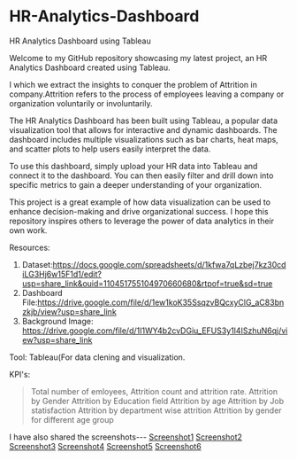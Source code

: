 # HR-Analytics-Dashboard
HR Analytics Dashboard using Tableau

Welcome to my GitHub repository showcasing my latest project, an HR Analytics Dashboard created using Tableau.

I which we extract the insights to conquer the problem of Attrition in company.Attrition refers to the process of employees leaving a company or organization voluntarily or involuntarily.

The HR Analytics Dashboard has been built using Tableau, a popular data visualization tool that allows for interactive and dynamic dashboards. The dashboard includes multiple visualizations such as bar charts, heat maps, and scatter plots to help users easily interpret the data.

To use this dashboard, simply upload your HR data into Tableau and connect it to the dashboard. You can then easily filter and drill down into specific metrics to gain a deeper understanding of your organization.

This project is a great example of how data visualization can be used to enhance decision-making and drive organizational success. I hope this repository inspires others to leverage the power of data analytics in their own work.

Resources:
1. Dataset:https://docs.google.com/spreadsheets/d/1kfwa7qLzbej7kz30cdiLG3Hj6w15F1d1/edit?usp=share_link&ouid=110451755104970660680&rtpof=true&sd=true
2. Dashboard File:https://drive.google.com/file/d/1ew1koK35SsqzvBQcxyClG_aC83bnzkjb/view?usp=share_link
3. Background Image: https://drive.google.com/file/d/1I1WY4b2cvDGiu_EFUS3y1l4ISzhuN6qj/view?usp=share_link

Tool: Tableau(For data clening and visualization.

KPI's:
> Total number of emloyees, Attrition count and attrition rate.
> Attrition by Gender
> Attrition by Education field 
> Attrition by age
> Attrition by Job statisfaction
> Attrition by department wise attrition
> Attrition by gender for different age group


I have also shared the screenshots---
[Screenshot1](https://github.com/Deepesh0289/HR-Analytics-Dashboard/blob/main/ss1.png)
[Screenshot2](https://github.com/Deepesh0289/HR-Analytics-Dashboard/blob/main/ss2.png)
[Screenshot3](https://github.com/Deepesh0289/HR-Analytics-Dashboard/blob/main/ss4.png)
[Screenshot4](https://github.com/Deepesh0289/HR-Analytics-Dashboard/blob/main/ss5.png)
[Screenshot5](https://github.com/Deepesh0289/HR-Analytics-Dashboard/blob/main/ss9.png)
[Screenshot6](https://github.com/Deepesh0289/HR-Analytics-Dashboard/blob/main/ss10.png)


